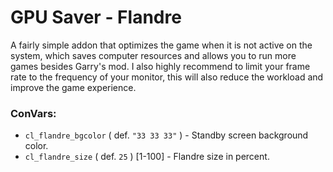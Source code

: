 # GPU Saver - Flandre
A fairly simple addon that optimizes the game when it is not active on the system, which saves computer resources and allows you to run more games besides Garry's mod. I also highly recommend to limit your frame rate to the frequency of your monitor, this will also reduce the workload and improve the game experience.

### ConVars:
- `cl_flandre_bgcolor` ( def. `"33 33 33"` ) - Standby screen background color.
- `cl_flandre_size` ( def. `25` ) [1-100] - Flandre size in percent.
